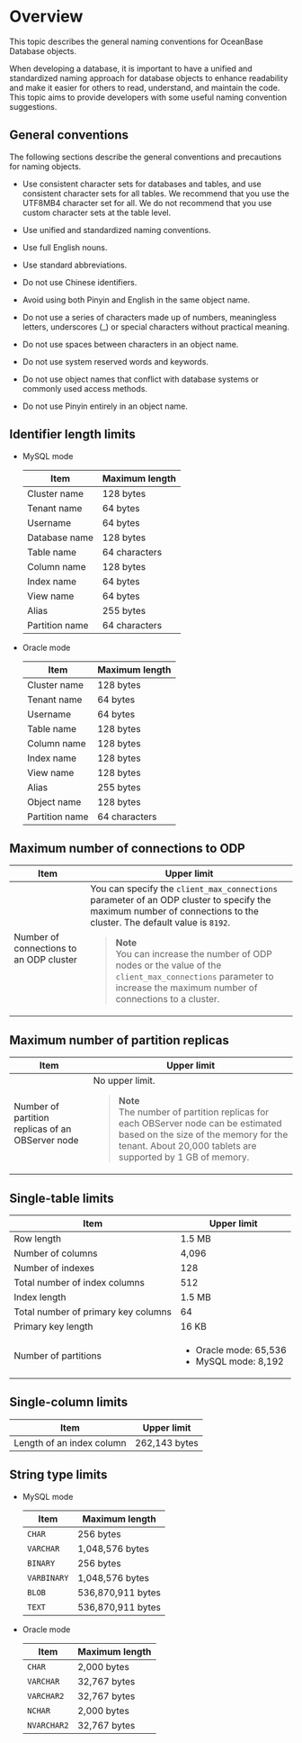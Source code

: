 # Overview

This topic describes the general naming conventions for OceanBase Database objects.

When developing a database, it is important to have a unified and standardized naming approach for database objects to enhance readability and make it easier for others to read, understand, and maintain the code. This topic aims to provide developers with some useful naming convention suggestions.

## General conventions

The following sections describe the general conventions and precautions for naming objects.

* Use consistent character sets for databases and tables, and use consistent character sets for all tables. We recommend that you use the UTF8MB4 character set for all. We do not recommend that you use custom character sets at the table level.

* Use unified and standardized naming conventions.

* Use full English nouns.

* Use standard abbreviations.

* Do not use Chinese identifiers.

* Avoid using both Pinyin and English in the same object name.

* Do not use a series of characters made up of numbers, meaningless letters, underscores (_) or special characters without practical meaning.

* Do not use spaces between characters in an object name.

* Do not use system reserved words and keywords.

* Do not use object names that conflict with database systems or commonly used access methods.

* Do not use Pinyin entirely in an object name.

## Identifier length limits

* MySQL mode

   | **Item** | **Maximum length** |
   |---------|----------|
   | Cluster name | 128 bytes  |
   | Tenant name | 64 bytes  |
   | Username | 64 bytes  |
   | Database name | 128 bytes  |
   | Table name | 64 characters  |
   | Column name | 128 bytes  |
   | Index name | 64 bytes  |
   | View name | 64 bytes  |
   | Alias | 255 bytes  |
   | Partition name | 64 characters  |

* Oracle mode

   | **Item** | **Maximum length** |
   |--------|----------|
   | Cluster name | 128 bytes  |
   | Tenant name | 64 bytes  |
   | Username | 64 bytes  |
   | Table name | 128 bytes  |
   | Column name | 128 bytes  |
   | Index name | 128 bytes  |
   | View name | 128 bytes  |
   | Alias | 255 bytes  |
   | Object name | 128 bytes  |
   | Partition name | 64 characters  |

## Maximum number of connections to ODP

| Item | Upper limit |
|-----------------|---------------------------------------------------|
| Number of connections to an ODP cluster | You can specify the `client_max_connections` parameter of an ODP cluster to specify the maximum number of connections to the cluster. The default value is `8192`.  <blockquote><b>Note</b></br>You can increase the number of ODP nodes or the value of the `client_max_connections` parameter to increase the maximum number of connections to a cluster. </blockquote> |

## Maximum number of partition replicas

| Item | Upper limit |
|--------------------|-----------------------------|
| Number of partition replicas of an OBServer node | No upper limit.  <blockquote>**Note** </br>The number of partition replicas for each OBServer node can be estimated based on the size of the memory for the tenant. About 20,000 tablets are supported by 1 GB of memory. </blockquote> |

## Single-table limits

| Item | Upper limit |
|-------|---------------|
| Row length | 1.5 MB  |
| Number of columns | 4,096  |
| Number of indexes | 128  |
| Total number of index columns | 512  |
| Index length | 1.5 MB  |
| Total number of primary key columns | 64  |
| Primary key length | 16 KB  |
| Number of partitions | <ul><li>Oracle mode: 65,536 </li><li> MySQL mode: 8,192 </li></ul> |

## Single-column limits

| Item | Upper limit |
|---------|-----------|
| Length of an index column | 262,143 bytes  |

## String type limits

* MySQL mode

   | **Item** | **Maximum length** |
   |-------------|----------|
   | `CHAR` | 256 bytes  |
   | `VARCHAR` | 1,048,576 bytes  |
   | `BINARY` | 256 bytes  |
   | `VARBINARY` | 1,048,576 bytes  |
   | `BLOB` | 536,870,911 bytes  |
   | `TEXT` | 536,870,911 bytes  |

* Oracle mode

   | **Item** | **Maximum length** |
   |-------------|----------|
   | `CHAR` | 2,000 bytes  |
   | `VARCHAR` | 32,767 bytes  |
   | `VARCHAR2` | 32,767 bytes  |
   | `NCHAR` | 2,000 bytes  |
   | `NVARCHAR2` | 32,767 bytes  |
